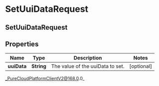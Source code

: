 # SetUuiDataRequest

## SetUuiDataRequest

## Properties

|Name | Type | Description | Notes|
|------------ | ------------- | ------------- | -------------|
| **uuiData** | **String** | The value of the uuiData to set. | [optional] |



_PureCloudPlatformClientV2@168.0.0_
